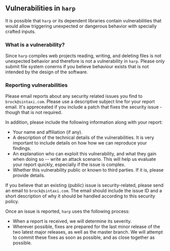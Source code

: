 ## Vulnerabilities in `harp`

It is possible that `harp` or its dependent libraries contain vulnerabilities
that would allow triggering unexpected or dangerous behavior with specially
crafted inputs.

### What is a vulnerability?

Since `harp` compiles web projects reading, writing, and deleting files is not
unexpected behavior and therefore is not a vulnerability in `harp`. Please only
submit file system conerns if you believe behaviour exists that is not intended
by the design of the software.

### Reporting vulnerabilities

Please email reports about any security related issues you find to
`brock@sintaxi.com`. Please use a descriptive subject line for your report
email. It's appreceated if you include a patch that fixes the security issue -
though that is not required.

In addition, please include the following information along with your report:

* Your name and affiliation (if any).
* A description of the technical details of the vulnerabilities. It is very
  important to include details on how how we can reproduce your findings.
* An explanation who can exploit this vulnerability, and what they gain when
  doing so -- write an attack scenario. This will help us evaluate your report
  quickly, especially if the issue is complex.
* Whether this vulnerability public or known to third parties. If it is, please
  provide details.

If you believe that an existing (public) issue is security-related, please send
an email to `brock@sintaxi.com`. The email should include the issue ID and a
short description of why it should be handled according to this security policy.

Once an issue is reported, `harp` uses the following process:

* When a report is received, we will determine its severity.
* Wherever possible, fixes are prepared for the last minor release of the two
  latest major releases, as well as the master branch. We will attempt to commit
  these fixes as soon as possible, and as close together as possible.
